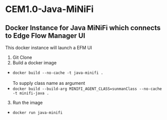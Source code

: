 # CEM1.0-Java-MiNiFi

## Docker Instance for Java MiNiFi which connects to Edge Flow Manager UI

This docker instance will launch a EFM UI

1.  Git Clone
2.  Build a docker image
  * `docker build --no-cache -t java-minifi .` <br><br>
To supply class name as argument
  * `docker build --build-arg MINIFI_AGENT_CLASS=sunmanClass --no-cache -t minifi-java .`
3.  Run the image
  * `docker run java-minifi`
